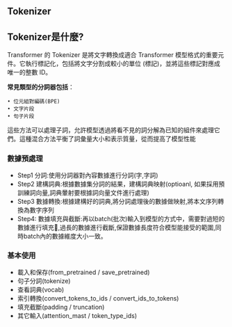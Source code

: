 ## Tokenizer

## Tokenizer是什麼?
Transformer 的 Tokenizer 是將文字轉換成適合 Transformer 模型格式的重要元件。它執行標記化，包括將文字分割成較小的單位 (標記)，並將這些標記對應成唯一的整數 ID。

**常見類型的分詞器包括**：

	• 位元組對編碼(BPE)
	• 文字片段
	• 句子片段
	
這些方法可以處理子詞，允許模型透過將看不見的詞分解為已知的組件來處理它們。這種混合方法平衡了詞彙量大小和表示質量，從而提高了模型性能

### 數據預處理
- Step1 分詞:使用分詞器對內容數據進行分詞(字,字詞)
- Step2 建構詞典:根據數據集分詞的結果，建構詞典映射(optioanl, 如果採用預訓練詞向量,詞典暈射要根據詞向量文件進行處理)
- Step3 數據轉換:根據建構好的詞典,將分詞處理後的數據做映射,將本文序列轉換為數字序列
- Step4: 數據填充與截斷:再以batch(批次)輸入到模型的方式中，需要對過短的數據進行填充,過長的數據進行截斷,保證數據長度符合模型能接受的範圍,同時batch內的數據維度大小一致。

### 基本使用
- 載入和保存(from_pretrained / save_pretrained)
- 句子分詞(tokenize)
- 查看詞典(vocab)
- 索引轉換(convert_tokens_to_ids / convert_ids_to_tokens)
- 填充截斷(padding / truncation)
- 其它輸入(attention_mast / token_type_ids)